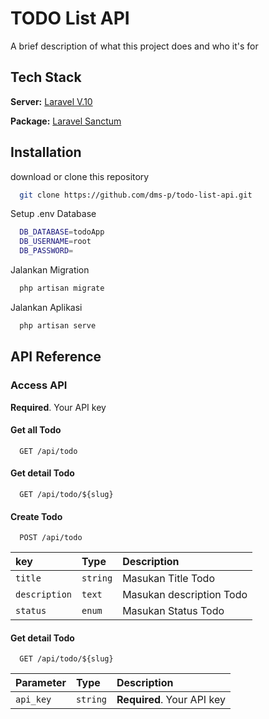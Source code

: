 
# TODO List API

A brief description of what this project does and who it's for


## Tech Stack



**Server:** [Laravel V.10](https://laravel.com/)

**Package:** [Laravel Sanctum](https://laravel.com/docs/10.x/sanctum)

## Installation

download or clone this repository

```bash
  git clone https://github.com/dms-p/todo-list-api.git
```

Setup .env Database

```bash
  DB_DATABASE=todoApp
  DB_USERNAME=root
  DB_PASSWORD=
```

Jalankan Migration

```bash
  php artisan migrate
```

Jalankan Aplikasi

```bash
  php artisan serve
```
    
## API Reference

### Access API
**Required**. Your API key

#### Get all Todo

```http
  GET /api/todo
```

#### Get detail Todo

```http
  GET /api/todo/${slug}
```

#### Create Todo

```http
  POST /api/todo
```

|    key    | Type     | Description                |
| :-------- | :------- | :------------------------- |
|  `title`        | `string` |  Masukan Title Todo        |
|  `description`  | `text`   |  Masukan description Todo        |
|  `status`       | `enum`   |  Masukan Status Todo        |

#### Get detail Todo

```http
  GET /api/todo/${slug}
```

| Parameter | Type     | Description                |
| :-------- | :------- | :------------------------- |
| `api_key` | `string` | **Required**. Your API key |


